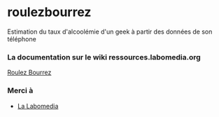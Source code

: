 # roulezbourrez

Estimation du taux d'alcoolémie d'un geek à partir des données de son téléphone




### La documentation sur le wiki ressources.labomedia.org

[Roulez Bourrez](https://ressources.labomedia.org/roulez_bourrez)


### Merci à

* [La Labomedia](https://labomedia.org)
